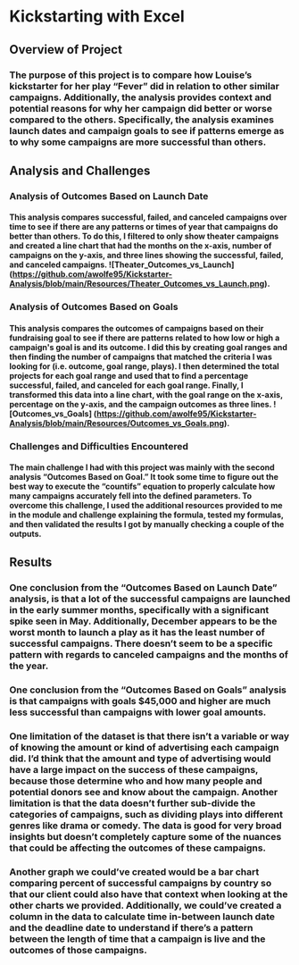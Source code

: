 # Kickstarting with Excel

## Overview of Project

### The purpose of this project is to compare how Louise’s kickstarter for her play “Fever” did in relation to other similar campaigns. Additionally, the analysis provides context and potential reasons for why her campaign did better or worse compared to the others. Specifically, the analysis examines launch dates and campaign goals to see if patterns emerge as to why some campaigns are more successful than others. 

## Analysis and Challenges

### Analysis of Outcomes Based on Launch Date

#### This analysis compares successful, failed, and canceled campaigns over time to see if there are any patterns or times of year that campaigns do better than others. To do this, I filtered to only show theater campaigns and created a line chart that had the months on the x-axis, number of campaigns on the y-axis, and three lines showing the successful, failed, and canceled campaigns. ![Theater_Outcomes_vs_Launch] (https://github.com/awolfe95/Kickstarter-Analysis/blob/main/Resources/Theater_Outcomes_vs_Launch.png). 

### Analysis of Outcomes Based on Goals

#### This analysis compares the outcomes of campaigns based on their fundraising goal to see if there are patterns related to how low or high a campaign's goal is and its outcome. I did this by creating goal ranges and then finding the number of campaigns that matched the criteria I was looking for (i.e. outcome, goal range, plays). I then determined the total projects for each goal range and used that to find a percentage successful, failed, and canceled for each goal range. Finally, I transformed this data into a line chart, with the goal range on the x-axis, percentage on the y-axis, and the campaign outcomes as three lines. ![Outcomes_vs_Goals] (https://github.com/awolfe95/Kickstarter-Analysis/blob/main/Resources/Outcomes_vs_Goals.png).

### Challenges and Difficulties Encountered

#### The main challenge I had with this project was mainly with the second analysis “Outcomes Based on Goal.” It took some time to figure out the best way to execute the “countifs” equation to properly calculate how many campaigns accurately fell into the defined parameters. To overcome this challenge, I used the additional resources provided to me in the module and challenge explaining the formula, tested my formulas, and then validated the results I got by manually checking a couple of the outputs. 

## Results

### One conclusion from the “Outcomes Based on Launch Date” analysis, is that a lot of the successful campaigns are launched in the early summer months, specifically with a significant spike seen in May. Additionally, December appears to be the worst month to launch a play as it has the least number of successful campaigns. There doesn’t seem to be a specific pattern with regards to canceled campaigns and the months of the year.  

### One conclusion from the “Outcomes Based on Goals” analysis is that campaigns with goals $45,000 and higher are much less successful than campaigns with lower goal amounts. 

### One limitation of the dataset is that there isn’t a variable or way of knowing the amount or kind of advertising each campaign did. I’d think that the amount and type of advertising would have a large impact on the success of these campaigns, because those determine who and how many people and potential donors see and know about the campaign. Another limitation is that the data doesn’t further sub-divide the categories of campaigns, such as dividing plays into different genres like drama or comedy. The data is good for very broad insights but doesn’t completely capture some of the nuances that could be affecting the outcomes of these campaigns. 

### Another graph we could’ve created would be a bar chart comparing percent of successful campaigns by country so that our client could also have that context when looking at the other charts we provided. Additionally, we could’ve created a column in the data to calculate time in-between launch date and the deadline date to understand if there’s a pattern between the length of time that a campaign is live and the outcomes of those campaigns. 
